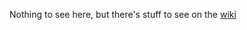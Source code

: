 Nothing to see here, but there's stuff to see on the [wiki](https://github.com/standardml/hackday/wiki)